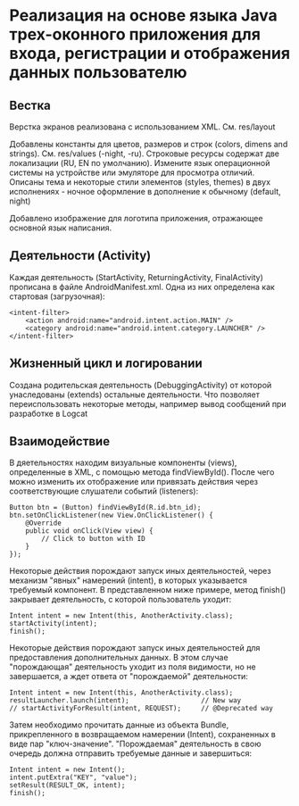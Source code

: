 # Реализация на основе языка Java трех-оконного приложения для входа, регистрации и отображения данных пользователю

## Вестка
Верстка экранов реализована с использованием XML. См. res/layout

Добавлены константы для цветов, размеров и строк (colors, dimens and strings). См. res/values (-night, -ru). Строковые ресурсы содержат две локализации (RU, EN по умолчанию). Измените язык операционной системы на устройстве или эмуляторе для просмотра отличий. Описаны тема и некоторые стили элементов (styles, themes) в двух исполнениях - ночное оформление в дополнение к обычному (default, night)

Добавлено изображение для логотипа приложения, отражающее основной язык написания.


## Деятельности (Activity)
Каждая деятельность (StartActivity, ReturningActivity, FinalActivity) прописана в файле AndroidManifest.xml. Одна из них определена как стартовая (загрузочная):
```
<intent-filter>
    <action android:name="android.intent.action.MAIN" />
    <category android:name="android.intent.category.LAUNCHER" />
</intent-filter>
```


## Жизненный цикл и логировании
Создана родительская деятельность (DebuggingActivity) от которой унаследованы (extends) остальные деятельности. Что позволяет переиспользовать некоторые методы, например вывод сообщений при разработке в Logcat


## Взаимодействие
В дяетельностях находим визуальные компоненты (views), определенные в XML, с помощью метода findViewById(). После чего можно изменить их отображение или привязать действия через соответствующие слушатели событий (listeners): 
```
Button btn = (Button) findViewById(R.id.btn_id);
btn.setOnClickListener(new View.OnClickListener() {
    @Override
    public void onClick(View view) {
        // Click to button with ID
    }
});
```

Некоторые действия порождают запуск иных деятельностей, через механизм "явных" намерений (intent), в которых указывается требуемый компонент. В представленном ниже примере, метод finish() закрывает деятельность, с которой пользователь уходит: 
```
Intent intent = new Intent(this, AnotherActivity.class);
startActivity(intent);
finish();
```

Некоторые действия порождают запуск иных деятельностей для предоставления дополнительных данных. В этом случае "порождающая" деятельность уходит из поля видимости, но не завершается, а ждет ответа от "порождаемой" деятельности:
```
Intent intent = new Intent(this, AnotherActivity.class);
resultLauncher.launch(intent);                  // New way
// startActivityForResult(intent, REQUEST);     // @Deprecated way
```

Затем необходимо прочитать данные из объекта Bundle, прикрепленного в возвращаемом намерении (Intent), сохраненных в виде пар "ключ-значение". "Порождаемая" деятельность в свою очередь должна отправить требуемые данные и завершиться:
```
Intent intent = new Intent();
intent.putExtra("KEY", "value");
setResult(RESULT_OK, intent);
finish();
```
